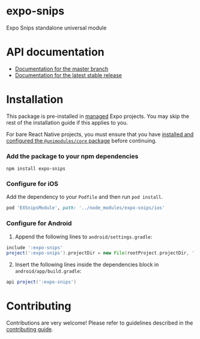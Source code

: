 # expo-snips

Expo Snips standalone universal module

# API documentation

- [Documentation for the master branch](https://github.com/expo/expo/blob/master/docs/pages/versions/unversioned/sdk/snips.md)
- [Documentation for the latest stable release](https://docs.expo.io/versions/latest/sdk/snips/)

# Installation

This package is pre-installed in [managed](https://docs.expo.io/versions/latest/introduction/managed-vs-bare/) Expo projects. You may skip the rest of the installation guide if this applies to you.

For bare React Native projects, you must ensure that you have [installed and configured the `@unimodules/core` package](https://github.com/unimodules/core) before continuing.

### Add the package to your npm dependencies

```
npm install expo-snips
```

### Configure for iOS

Add the dependency to your `Podfile` and then run `pod install`.

```ruby
pod 'EXSnipsModule', path: '../node_modules/expo-snips/ios'
```

### Configure for Android

1. Append the following lines to `android/settings.gradle`:

```gradle
include ':expo-snips'
project(':expo-snips').projectDir = new File(rootProject.projectDir, '../node_modules/expo-snips/android')
```

2. Insert the following lines inside the dependencies block in `android/app/build.gradle`:

```gradle
api project(':expo-snips')
```

# Contributing

Contributions are very welcome! Please refer to guidelines described in the [contributing guide](https://github.com/expo/expo#contributing).
